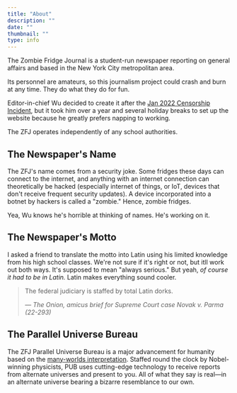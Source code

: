 ```yaml
---
title: "About"
description: ""
date: ""
thumbnail: ""
type: info
---
```


The Zombie Fridge Journal is a student-run newspaper reporting on general affairs and based in the New York City metropolitan area. 

Its personnel are amateurs, so this journalism project could crash and burn at any time. They do what they do for fun.

Editor-in-chief Wu decided to create it after the [Jan 2022 Censorship Incident](https://www.zfjnews.com/jan2022censorshipincident/), but it took him over a year and several holiday breaks to set up the website because he greatly prefers napping to working.

The ZFJ operates independently of any school authorities.

## The Newspaper's Name

The ZFJ's name comes from a security joke. Some fridges these days can connect to the internet, and anything with an internet connection can theoretically be hacked (especially internet of things, or IoT, devices that don't receive frequent security updates). A device incorporated into a botnet by hackers is called a "zombie." Hence, zombie fridges. 

Yea, Wu knows he's horrible at thinking of names. He's working on it. 

## The Newspaper's Motto

I asked a friend to translate the motto into Latin using his limited knowledge from his high school classes. We're not sure if it's right or not, but itll work out both ways. It's supposed to mean "always serious." But yeah, *of course it had to be in Latin.* Latin makes everything sound cooler. 

> The federal judiciary is staffed by total Latin dorks. 
> 
> — *The Onion, amicus brief for Supreme Court case Novak v. Parma (22-293)*

## The Parallel Universe Bureau

The ZFJ Parallel Universe Bureau is a major advancement for humanity based on the [many-worlds interpretation](https://en.wikipedia.org/wiki/Many-worlds_interpretation). Staffed round the clock by Nobel-winning physicists, PUB uses cutting-edge technology to receive reports from alternate universes and present to you. All of what they say is real—in an alternate universe bearing a bizarre resemblance to our own.
